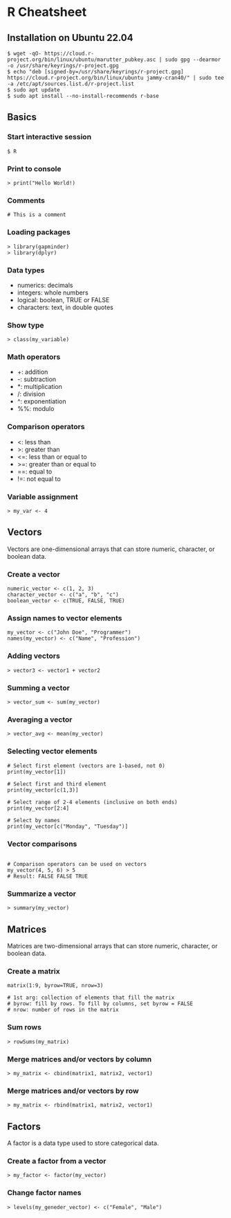 
# R Cheatsheet

## Installation on Ubuntu 22.04

~~~
$ wget -qO- https://cloud.r-project.org/bin/linux/ubuntu/marutter_pubkey.asc | sudo gpg --dearmor -o /usr/share/keyrings/r-project.gpg
$ echo "deb [signed-by=/usr/share/keyrings/r-project.gpg] https://cloud.r-project.org/bin/linux/ubuntu jammy-cran40/" | sudo tee -a /etc/apt/sources.list.d/r-project.list
$ sudo apt update
$ sudo apt install --no-install-recommends r-base
~~~

## Basics

### Start interactive session
`$ R`

### Print to console
`> print("Hello World!)`

### Comments
`# This is a comment`

### Loading packages

~~~
> library(gapminder)
> library(dplyr)
~~~

### Data types

- numerics: decimals
- integers: whole numbers
- logical: boolean, TRUE or FALSE
- characters: text, in double quotes


### Show type

`> class(my_variable)`

### Math operators

- +: addition
- -: subtraction
- *: multiplication
- /: division
- ^: exponentiation
- %%: modulo

### Comparison operators

- <: less than
- &gt;: greater than
- <=: less than or equal to
- &gt;=: greater than or equal to
- ==: equal to
- !=: not equal to

### Variable assignment

`> my_var <- 4`

## Vectors

Vectors are one-dimensional arrays that can store numeric, character, or boolean data.

### Create a vector

~~~
numeric_vector <- c(1, 2, 3)
character_vector <- c("a", "b", "c")
boolean_vector <- c(TRUE, FALSE, TRUE)
~~~

### Assign names to vector elements

~~~
my_vector <- c("John Doe", "Programmer")
names(my_vector) <- c("Name", "Profession")
~~~

### Adding vectors
`> vector3 <- vector1 + vector2`

### Summing a vector
`> vector_sum <- sum(my_vector)`

### Averaging a vector
`> vector_avg <- mean(my_vector)`

### Selecting vector elements

~~~
# Select first element (vectors are 1-based, not 0)
print(my_vector[1])

# Select first and third element
print(my_vector[c(1,3)]

# Select range of 2-4 elements (inclusive on both ends)
print(my_vector[2:4]

# Select by names
print(my_vector[c("Monday", "Tuesday")]
~~~

### Vector comparisons

~~~

# Comparison operators can be used on vectors
my_vector(4, 5, 6) > 5
# Result: FALSE FALSE TRUE
~~~

### Summarize a vector
`> summary(my_vector)`

## Matrices

Matrices are two-dimensional arrays that can store numeric, character, or boolean data.

### Create a matrix

~~~
matrix(1:9, byrow=TRUE, nrow=3)

# 1st arg: collection of elements that fill the matrix
# byrow: fill by rows. To fill by columns, set byrow = FALSE
# nrow: number of rows in the matrix
~~~

### Sum rows
`> rowSums(my_matrix)`

### Merge matrices and/or vectors by column
`> my_matrix <- cbind(matrix1, matrix2, vector1)`

### Merge matrices and/or vectors by row
`> my_matrix <- rbind(matrix1, matrix2, vector1)`

## Factors

A factor is a data type used to store categorical data.

### Create a factor from a vector
`> my_factor <- factor(my_vector)`

### Change factor names
`> levels(my_geneder_vector) <- c("Female", "Male")`


